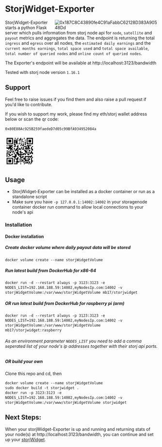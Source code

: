 # StorjWidget-Exporter

<img src="https://github.com/striker43/storjWidget-exporter/blob/main/widget.png?raw=true" alt="0x187C8C43890fe4C91aFabbC62128D383A90548Dd" hight=340 width=340 align="right"/> 

StorjWidget-Exporter starts a python Flask server which pulls information from storj node api for `node`, `satellite` and `payout` metrics and aggregates the data. The endpoint is returning the total `ingress` and `egress` over all nodes, the `estimated daily earnings` and the `current months earnings`, `total space used` and `total space available`, `total number of queried nodes` and `online count of queried nodes`.

The Exporter's endpoint will be available at http://localhost:3123/bandwidth

Tested with storj node version `1.16.1`

## Support
Feel free to raise issues if you find them and also raise a pull request if you'd like to contribute.

If you wish to support my work, please find my eth/storj wallet address below or scan the qr code:

`0x80E88Ac925B259faedeD7d05c99BfA934952084a`

<img src="wallet_qr.png" alt="0x187C8C43890fe4C91aFabbC62128D383A90548Dd" hight=100 width=100/> 

## Usage

* StorjWidget-Exporter can be installed as a docker container or run as a standalone script
* Make sure you have `-p 127.0.0.1:14002:14002` in your storagenode container docker run command to allow local connections to your node's api

### Installation
#### Docker installation
##### Create docker volume where daily payout data will be stored

    docker volume create --name storjWidgetVolume
    
##### Run latest build from DockerHub for x86-64

    docker run -d --restart always -p 3123:3123 -e NODES_LIST=192.168.188.59:14002,myNodesIp.com:14002 -v storjWidgetVolume:/var/www/storjWidgetVolume mb17/storjwidget 
    
##### OR run latest build from DockerHub for raspberry pi (arm)

    docker run -d --restart always -p 3123:3123 -e NODES_LIST=192.168.188.59:14002,myNodesIp.com:14002 -v storjWidgetVolume:/var/www/storjWidgetVolume mb17/storjwidget:raspberry 
    
###### As an environment parameter `NODES_LIST` you need to add a comma seperated list of your node's ip addresses together with their storj api ports.
    
##### OR build your own
Clone this repo and cd, then

    docker volume create --name storjWidgetVolume
    sudo docker build -t storjwidget .
    docker run -p 3123:3123 -e NODES_LIST=192.168.188.59:14002,myNodesIp.com:14002 -v storjWidgetVolume:/var/www/storjWidgetVolume storjwidget 

## Next Steps:
When your storjWidget-Exporter is up and running and returning stats of your node(s) at http://localhost:3123/bandwidth, you can continue and set up your [storjWidget](https://github.com/striker43/storjWidget).

